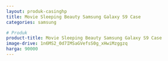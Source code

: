 ```yaml
---
layout: produk-casinghp
title: Movie Sleeping Beauty Samsung Galaxy S9 Case
categories: samsung

# Produk
product-title: Movie Sleeping Beauty Samsung Galaxy S9 Case
image-drive: 1n6MS2_0d7IMSaGVefsS0g_xHwiMzggzq
harga: 90000
---
```

